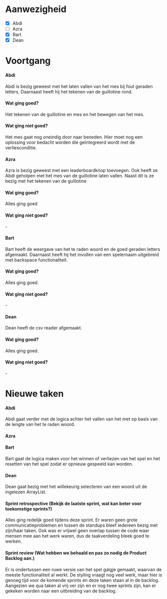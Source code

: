 # Aanwezigheid
- [x] Abdi
- [ ] Azra
- [x] Bart
- [x] Dean

# Voortgang
#### Abdi
Abdi is bezig geweest met het laten vallen van het mes bij fout geraden letters.
Daarnaast heeft hij het tekenen van de guillotine rond.
#### Wat ging goed?
Het tekenen van de guillotine en mes en het bewegen van het mes.
#### Wat ging niet goed?
Het mes gaat nog oneindig door naar beneden.
Hier moet nog een oplossing voor bedacht worden die geïntegreerd wordt met de verliesconditie.

#### Azra
Azra is bezig geweest met een leaderboardknop toevoegen.
Ook heeft ze Abdi geholpen met het mes van de guillotine laten
vallen. Naast dit is ze bezig met het tekenen van de guillotine 
#### Wat ging goed?
Alles ging goed
#### Wat ging niet goed?
\-

#### Bart
Bart heeft de weergave van het te raden woord en de goed geraden letters afgemaakt.
Daarnaast heeft hij het invullen van een spelernaam uitgebreid met backspace functionaliteit.
#### Wat ging goed?
Alles ging goed.
#### Wat ging niet goed?
\-

#### Dean
Dean heeft de csv reader afgemaakt.
#### Wat ging goed?
Alles ging goed.
#### Wat ging niet goed?
\-

# Nieuwe taken
#### Abdi
Abdi gaat verder met de logica achter het vallen van het met op basis van de lengte van het te raden woord.

#### Azra


#### Bart
Bart gaat de logica maken voor het winnen of verliezen van het spel en het resetten van het spel zodat er opnieuw gespeeld kan worden.

#### Dean
Dean gaat bezig met het willekeurig selecteren van een woord uit de ingelezen ArrayList.

#### Sprint retrospective (Bekijk de laatste sprint, wat kan beter voor toekomstige sprints?)
Alles ging redelijk goed tijdens deze sprint. Er waren geen grote communicatieproblemen en tussen de standups bleef iedereen bezig met zijn/haar taken.
Ook was er vrijwel geen overlap tussen de code waar mensen mee aan het werk waren, dus de taakverdeling bleek goed te werken.

#### Sprint review (Wat hebben we behaald en pas zo nodig de Product Backlog aan.)
Er is ondertussen een ruwe versie van het spel galgje gemaakt, waarvan de meeste functionaliteit al werkt.
De styling vraagt nog veel werk, maar hier is genoeg tijd voor de komende sprints en deze taken staan al in de backlog.
Aangezien we qua taken al vrij ver zijn en er nog twee sprints zijn, kan er gekeken worden naar een uitbreiding van de backlog.